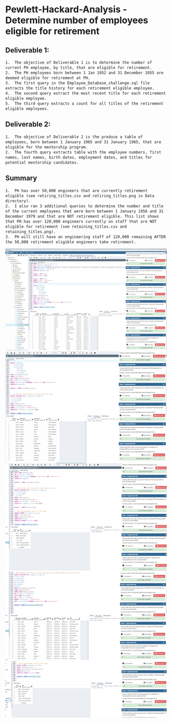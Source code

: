# Pewlett-Hackard-Analysis - Determine number of employees eligible for retirement 

## Deliverable 1:

    1.  The objective of Deliverable 1 is to determine the number of current PH employee, by title, that are eligible for retirement.
    2.  The PH employees born between 1 Jan 1952 and 31 December 1955 are deemed eligible for retirement at PH.
    3.  The first query in the Employee_Database_challenge.sql file extracts the title history for each retirement eligible employee.
    4.  The second query extract the most recent title for each retirement eligible employee. 
    5.  The third query extracts a count for all titles of the retirement eligible employees.

## Deliverable 2:

    1.  The objective of Deliverable 2 is the produce a table of employees, born between 1 January 1965 and 31 January 1965, that are eligible for the mentorship program. 
    2.  The fourth query extracts table with the employee numbers, first names, last names, birth dates, employment dates, and titles for potential mentorship candidates.

## Summary

    1.  PH has over 50,000 engineers that are currently retirement eligible (see retiring_titles.csv and retiring_titles.png in Data directory).
    2.  I also ran 3 additional queries to determine the number and title of the current employees that were born between 1 January 1956 and 31 December 1979 and that are NOT retirement eligible. This list shows that PH has over 120,000 engineers currently on staff that are NOT eligible for retirement (see retaining_titles.csv and retaining_titles.png).
    3.  PH will still have an engineering staff of 120,000 remaining AFTER the 50,000 retirement eligible engineers take retirement.

![screenshot capture](/Data/retirement_titles.png)
![screenshot capture](/Data/unique_titles.PNG)
![screenshot capture](/Data/retiring_titles.PNG)
![screenshot capture](/Data/mentorship_eligibility.PNG)
![screenshot capture](/Data/retaining_titles.PNG)